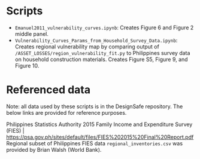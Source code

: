 # Scripts
* `Emanuel2011_vulnerability_curves.ipynb`: Creates Figure 6 and Figure 2 middle panel.
* `Vulnerability_Curves_Params_from_Household_Survey_Data.ipynb`: Creates regional vulnerability map by comparing output of `/ASSET_LOSSES/region_vulnerability_fit.py` to Philippines survey data on household construction materials. Creates Figure S5, Figure 9, and Figure 10.

# Referenced data
Note: all data used by these scripts is in the DesignSafe repository. The below links are provided for reference purposes.

Philippines Statistics Authority 2015 Family Income and Expenditure Survey (FIES) | https://psa.gov.ph/sites/default/files/FIES%202015%20Final%20Report.pdf<br/>
Regional subset of Philippines FIES data `regional_inventories.csv` was provided by Brian Walsh (World Bank).
